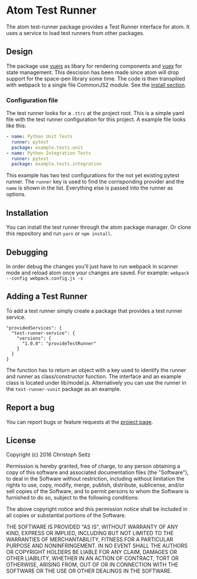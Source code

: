 # Atom Test Runner

The atom test-runner package provides a Test Runner interface for atom. It uses
a service to load test runners from other packages.

## Design
The package use [vuejs](https://vuejs.org/) as libary for rendering components
and [vuex](https://vuex.vuejs.org/en/) for state management. This descision has
been made since atom will drop support for the space-pen library some time. The
code is then transpilied with webpack to a single file CommonJS2 module.
See the [install section](#installation).

### Configuration file
The test runner looks for a `.ttrc` at the project root. This is a simple yaml
file with the test runner configuration for this project. A example file looks
like this:
``` yaml
- name: Python Unit Tests
  runner: pytest
  package: example.tests.unit
- name: Python Integration Tests
  runner: pytest
  package: example.tests.integration
```
This example has two test configurations for the not yet existing pytest runner.
The `runner` key is used to find the corrisponding provider and the `name` is
shown in the list. Everything else is passed into the runner as options.

## Installation
You can install the test runner through the atom package manager. Or clone this
repository and run `yarn` or `npm install`.

## Debugging
In order debug the changes you'll just have to run webpack in scanner mode and
reload atom once your changes are saved. For example:
`webpack --config webpack.config.js -s`


## Adding a Test Runner
To add a test runner simply create a package that provides a test runner
service.
```
"providedServices": {
  "test-runner-service": {
    "versions": {
      "1.0.0": "provideTestRunner"
    }
  }
}
```
The function has to return an object with a key used to identify the runner and
runner as class/constructor function. The interface and an example class is
located under lib/model.js. Alternatively you can use the runner in the
`test-runner-vunit` package as an example.

## Report a bug
You can report bugs or feature requests at the [project page](https://github.com/go2sh/test-runner).

## License
Copyright (c) 2016 Christoph Seitz

Permission is hereby granted, free of charge, to any person obtaining
a copy of this software and associated documentation files (the
"Software"), to deal in the Software without restriction, including
without limitation the rights to use, copy, modify, merge, publish,
distribute, sublicense, and/or sell copies of the Software, and to
permit persons to whom the Software is furnished to do so, subject to
the following conditions:

The above copyright notice and this permission notice shall be
included in all copies or substantial portions of the Software.

THE SOFTWARE IS PROVIDED "AS IS", WITHOUT WARRANTY OF ANY KIND,
EXPRESS OR IMPLIED, INCLUDING BUT NOT LIMITED TO THE WARRANTIES OF
MERCHANTABILITY, FITNESS FOR A PARTICULAR PURPOSE AND
NONINFRINGEMENT. IN NO EVENT SHALL THE AUTHORS OR COPYRIGHT HOLDERS BE
LIABLE FOR ANY CLAIM, DAMAGES OR OTHER LIABILITY, WHETHER IN AN ACTION
OF CONTRACT, TORT OR OTHERWISE, ARISING FROM, OUT OF OR IN CONNECTION
WITH THE SOFTWARE OR THE USE OR OTHER DEALINGS IN THE SOFTWARE.

